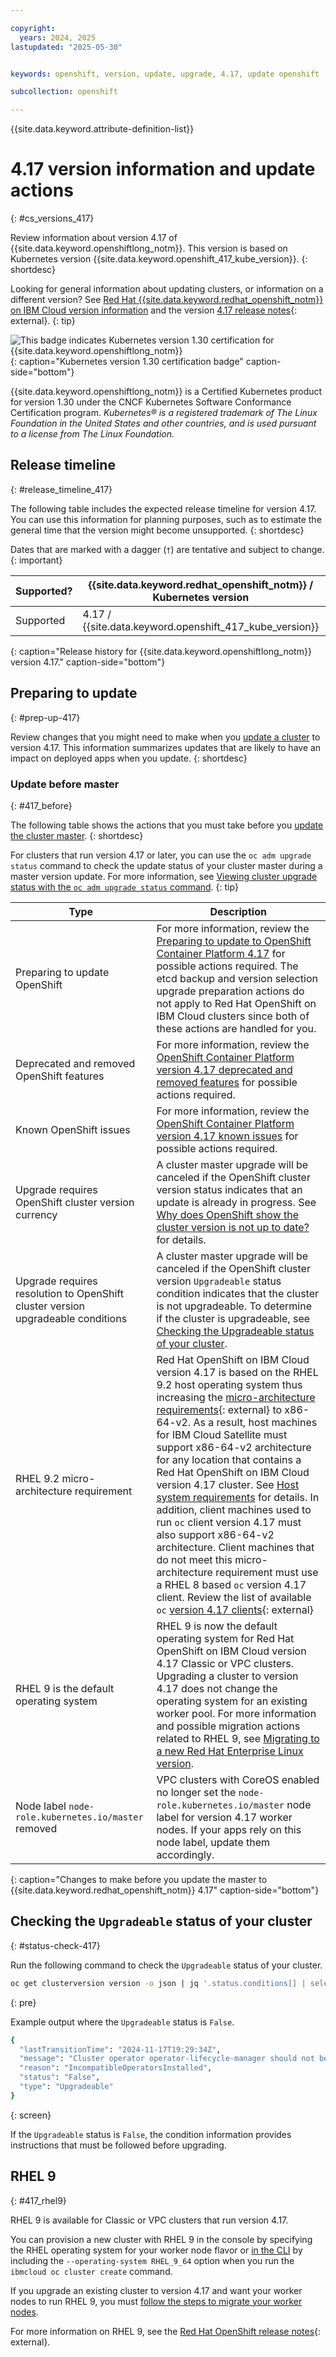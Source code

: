 ```yaml
---

copyright:
  years: 2024, 2025
lastupdated: "2025-05-30"


keywords: openshift, version, update, upgrade, 4.17, update openshift

subcollection: openshift

---
```


{{site.data.keyword.attribute-definition-list}}


# 4.17 version information and update actions
{: #cs_versions_417}

Review information about version 4.17 of {{site.data.keyword.openshiftlong_notm}}. This version is based on Kubernetes version {{site.data.keyword.openshift_417_kube_version}}. 
{: shortdesc}

Looking for general information about updating clusters, or information on a different version? See [Red Hat {{site.data.keyword.redhat_openshift_notm}} on IBM Cloud version information](/docs/openshift?topic=openshift-openshift_versions) and the version [4.17 release notes](https://docs.redhat.com/documentation/openshift_container_platform/4.17/html/release_notes/ocp-4-17-release-notes#ocp-4-17-release-notes){: external}.
{: tip}


![This badge indicates Kubernetes version 1.30 certification for {{site.data.keyword.openshiftlong_notm}}](images/certified-kubernetes-color.svg){: caption="Kubernetes version 1.30 certification badge" caption-side="bottom"}

{{site.data.keyword.openshiftlong_notm}} is a Certified Kubernetes product for version 1.30 under the CNCF Kubernetes Software Conformance Certification program. _Kubernetes® is a registered trademark of The Linux Foundation in the United States and other countries, and is used pursuant to a license from The Linux Foundation._


## Release timeline 
{: #release_timeline_417}

The following table includes the expected release timeline for version 4.17. You can use this information for planning purposes, such as to estimate the general time that the version might become unsupported. 
{: shortdesc}

Dates that are marked with a dagger (`†`) are tentative and subject to change.
{: important}

| Supported? | {{site.data.keyword.redhat_openshift_notm}} / Kubernetes version | Release date | Unsupported date |
| --- | --- | --- | --- |
| Supported | 4.17 / {{site.data.keyword.openshift_417_kube_version}} | {{site.data.keyword.openshift_417_release_date}} | {{site.data.keyword.openshift_417_unsupported_date}}`†` |
{: caption="Release history for {{site.data.keyword.openshiftlong_notm}} version 4.17." caption-side="bottom"}


## Preparing to update
{: #prep-up-417}

Review changes that you might need to make when you [update a cluster](/docs/openshift?topic=openshift-update) to version 4.17. This information summarizes updates that are likely to have an impact on deployed apps when you update.
{: shortdesc}


### Update before master
{: #417_before}

The following table shows the actions that you must take before you [update the cluster master](/docs/openshift?topic=openshift-update#master).
{: shortdesc}

For clusters that run version 4.17 or later, you can use the `oc adm upgrade status` command to check the update status of your cluster master during a master version update. For more information, see [Viewing cluster upgrade status with the `oc adm upgrade status` command](/docs/openshift?topic=openshift-upgrade-status).
{: tip}

| Type | Description |
| --- | --- |
| Preparing to update OpenShift | For more information, review the [Preparing to update to OpenShift Container Platform 4.17](https://docs.openshift.com/container-platform/4.17/updating/preparing_for_updates/updating-cluster-prepare.html) for possible actions required. The etcd backup and version selection upgrade preparation actions do not apply to Red Hat OpenShift on IBM Cloud clusters since both of these actions are handled for you. |
| Deprecated and removed OpenShift features | For more information, review the [OpenShift Container Platform version 4.17 deprecated and removed features](https://docs.redhat.com/documentation/openshift_container_platform/4.17/html/release_notes/ocp-4-17-release-notes#ocp-4-17-deprecated-removed-features_release-notes) for possible actions required. |
| Known OpenShift issues | For more information, review the [OpenShift Container Platform version 4.17 known issues](https://docs.redhat.com/documentation/openshift_container_platform/4.17/html/release_notes/ocp-4-17-release-notes#ocp-4-17-known-issues_release-notes) for possible actions required. |
| Upgrade requires OpenShift cluster version currency | A cluster master upgrade will be canceled if the OpenShift cluster version status indicates that an update is already in progress. See [Why does OpenShift show the cluster version is not up to date?](/docs/openshift?topic=openshift-ts-cluster-version-downlevel) for details. |
| Upgrade requires resolution to OpenShift cluster version upgradeable conditions | A cluster master upgrade will be canceled if the OpenShift cluster version `Upgradeable` status condition indicates that the cluster is not upgradeable. To determine if the cluster is upgradeable, see [Checking the Upgradeable status of your cluster](/docs/openshift?topic=openshift-cs_versions_417#status-check-417). |
| RHEL 9.2 micro-architecture requirement | Red Hat OpenShift on IBM Cloud version 4.17 is based on the RHEL 9.2 host operating system thus increasing the [micro-architecture requirements](https://docs.openshift.com/container-platform/4.17/updating/preparing_for_updates/updating-cluster-prepare.html#rhel-micro-architecture-update-requirements){: external} to x86-64-v2. As a result, host machines for IBM Cloud Satellite must support x86-64-v2 architecture for any location that contains a Red Hat OpenShift on IBM Cloud version 4.17 cluster. See [Host system requirements](/docs/satellite?topic=satellite-host-reqs) for details. In addition, client machines used to run `oc` client version 4.17 must also support x86-64-v2 architecture. Client machines that do not meet this micro-architecture requirement must use a RHEL 8 based `oc` version 4.17 client. Review the list of available `oc` [version 4.17 clients](https://mirror.openshift.com/pub/openshift-v4/clients/ocp/stable-4.17/){: external} |
| RHEL 9 is the default operating system | RHEL 9 is now the default operating system for Red Hat OpenShift on IBM Cloud version 4.17 Classic or VPC clusters. Upgrading a cluster to version 4.17 does not change the operating system for an existing worker pool. For more information and possible migration actions related to RHEL 9, see [Migrating to a new Red Hat Enterprise Linux version](/docs/openshift?topic=openshift-rhel_migrate). |
| Node label `node-role.kubernetes.io/master` removed | VPC clusters with CoreOS enabled no longer set the `node-role.kubernetes.io/master` node label for version 4.17 worker nodes. If your apps rely on this node label, update them accordingly. |
{: caption="Changes to make before you update the master to {{site.data.keyword.redhat_openshift_notm}} 4.17" caption-side="bottom"}

## Checking the `Upgradeable` status of your cluster
{: #status-check-417}

Run the following command to check the `Upgradeable` status of your cluster.

```sh
oc get clusterversion version -o json | jq '.status.conditions[] | select(.type == "Upgradeable")'
```
{: pre}

Example output where the `Upgradeable` status is `False`.

```sh
{
  "lastTransitionTime": "2024-11-17T19:29:34Z",
  "message": "Cluster operator operator-lifecycle-manager should not be upgraded between minor versions: ClusterServiceVersions blocking cluster upgrade: default/test is incompatible with OpenShift minor versions greater than 4.16",
  "reason": "IncompatibleOperatorsInstalled",
  "status": "False",
  "type": "Upgradeable"
}
```
{: screen}

If the `Upgradeable` status is `False`, the condition information provides instructions that must be followed before upgrading.


## RHEL 9
{: #417_rhel9}

RHEL 9 is available for Classic or VPC clusters that run version 4.17.

You can provision a new cluster with RHEL 9 in the console by specifying the RHEL operating system for your worker node flavor or [in the CLI](/docs/openshift?topic=openshift-kubernetes-service-cli#cli_cluster-create-vpc-gen2) by including the `--operating-system RHEL_9_64` option when you run the `ibmcloud oc cluster create` command. 

If you upgrade an existing cluster to version 4.17 and want your worker nodes to run RHEL 9, you must [follow the steps to migrate your worker nodes](/docs/openshift?topic=openshift-rhel_migrate).

For more information on RHEL 9, see the [Red Hat OpenShift release notes](https://docs.redhat.com/documentation/red_hat_enterprise_linux/9/html/9.4_release_notes/index){: external}. 
